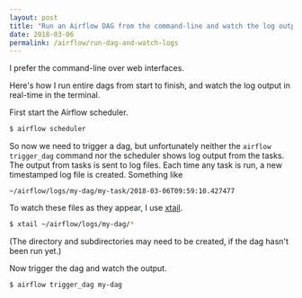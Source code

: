 ```yaml
---
layout: post
title: "Run an Airflow DAG from the command-line and watch the log output"
date: 2018-03-06
permalink: /airflow/run-dag-and-watch-logs
---
```

I prefer the command-line over web interfaces.

Here's how I run entire dags from start to finish, and watch the log output in
real-time in the terminal.

First start the Airflow scheduler.

```sh
$ airflow scheduler
```

So now we need to trigger a dag, but unfortunately neither the `airflow
trigger_dag` command nor the scheduler shows log output from the tasks. The
output from tasks is sent to log files. Each time any task is run, a new
timestamped log file is created. Something like

```
~/airflow/logs/my-dag/my-task/2018-03-06T09:59:10.427477
```

To watch these files as they appear, I use
[xtail](https://www.unicom.com/sw/xtail).

```sh
$ xtail ~/airflow/logs/my-dag/*
```

(The directory and subdirectories may need to be created, if the dag hasn't
been run yet.)

Now trigger the dag and watch the output.
```sh
$ airflow trigger_dag my-dag
```
